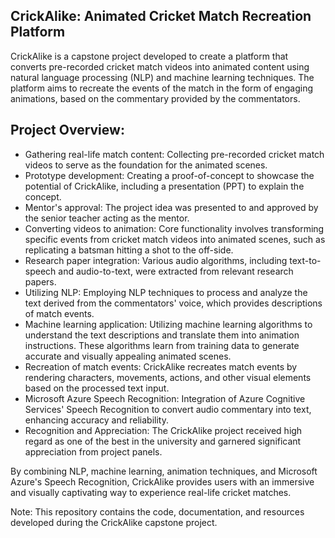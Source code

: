 ## CrickAlike: Animated Cricket Match Recreation Platform

CrickAlike is a capstone project developed to create a platform that converts pre-recorded cricket match videos into animated content using natural language processing (NLP) and machine learning techniques. The platform aims to recreate the events of the match in the form of engaging animations, based on the commentary provided by the commentators.

## Project Overview:
- Gathering real-life match content: Collecting pre-recorded cricket match videos to serve as the foundation for the animated scenes.
- Prototype development: Creating a proof-of-concept to showcase the potential of CrickAlike, including a presentation (PPT) to explain the concept.
- Mentor's approval: The project idea was presented to and approved by the senior teacher acting as the mentor.
- Converting videos to animation: Core functionality involves transforming specific events from cricket match videos into animated scenes, such as replicating a batsman hitting a shot to the off-side.
- Research paper integration: Various audio algorithms, including text-to-speech and audio-to-text, were extracted from relevant research papers.
- Utilizing NLP: Employing NLP techniques to process and analyze the text derived from the commentators' voice, which provides descriptions of match events.
- Machine learning application: Utilizing machine learning algorithms to understand the text descriptions and translate them into animation instructions. These algorithms learn from training data to generate accurate and visually appealing animated scenes.
- Recreation of match events: CrickAlike recreates match events by rendering characters, movements, actions, and other visual elements based on the processed text input.
- Microsoft Azure Speech Recognition: Integration of Azure Cognitive Services' Speech Recognition to convert audio commentary into text, enhancing accuracy and reliability.
- Recognition and Appreciation: The CrickAlike project received high regard as one of the best in the university and garnered significant appreciation from project panels.

By combining NLP, machine learning, animation techniques, and Microsoft Azure's Speech Recognition, CrickAlike provides users with an immersive and visually captivating way to experience real-life cricket matches.

Note: This repository contains the code, documentation, and resources developed during the CrickAlike capstone project.
